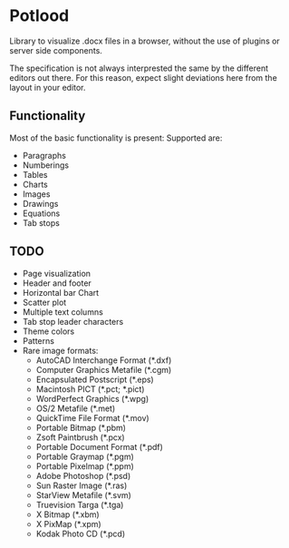 # Potlood

Library to visualize .docx files in a browser, without the use of plugins or server side components.

The specification is not always interprested the same by the different editors out there. For this reason, expect slight deviations here from the layout in your editor. 

## Functionality
Most of the basic functionality is present:
Supported are:
- Paragraphs
- Numberings
- Tables
- Charts
- Images
- Drawings
- Equations
- Tab stops

## TODO 

- Page visualization
- Header and footer
- Horizontal bar Chart
- Scatter plot
- Multiple text columns
- Tab stop leader characters
- Theme colors
- Patterns
- Rare image formats:
  - AutoCAD Interchange Format (*.dxf)
  - Computer Graphics Metafile (*.cgm)
  - Encapsulated Postscript (*.eps)
  - Macintosh PICT (*.pct; *.pict)
  - WordPerfect Graphics (*.wpg)
  - OS/2 Metafile (*.met)
  - QuickTime File Format (*.mov)
  - Portable Bitmap (*.pbm)
  - Zsoft Paintbrush (*.pcx)
  - Portable Document Format (*.pdf)
  - Portable Graymap (*.pgm)
  - Portable Pixelmap (*.ppm)
  - Adobe Photoshop (*.psd)
  - Sun Raster Image (*.ras)
  - StarView Metafile (*.svm)
  - Truevision Targa (*.tga)
  - X Bitmap (*.xbm)
  - X PixMap (*.xpm)
  - Kodak Photo CD (*.pcd)

